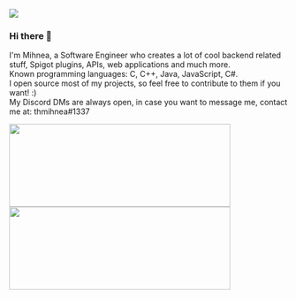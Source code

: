 <img src="https://cdn.discordapp.com/attachments/767506892741672980/818587415048093766/Final_2.png"></img>
### Hi there 👋
I'm Mihnea, a Software Engineer who creates a lot of cool backend related stuff, Spigot plugins, APIs, web applications and much more.  
Known programming languages: C, C++, Java, JavaScript, C#.  
I open source most of my projects, so feel free to contribute to them if you want! :)  
My Discord DMs are always open, in case you want to message me, contact me at: thmihnea#1337

<a href="https://github.com/thmihnea">
  <img align="center" width="400" height="150" src="https://github-readme-stats.vercel.app/api?username=thmihnea&show_icons=true&theme=material-palenight" />
</a>
<a href="https://github.com/thmihnea">
  <img align="center" width="400" height="150" src="https://github-readme-stats.vercel.app/api/top-langs/?username=thmihnea&layout=compact&theme=material-palenight" />
</a>
<!--
**thmihnea/thmihnea** is a ✨ _special_ ✨ repository because its `README.md` (this file) appears on your GitHub profile.

Here are some ideas to get you started:

- 🔭 I’m currently working on ...
- 🌱 I’m currently learning ...
- 👯 I’m looking to collaborate on ...
- 🤔 I’m looking for help with ...
- 💬 Ask me about ...
- 📫 How to reach me: ...
- 😄 Pronouns: ...
- ⚡ Fun fact: ...
-->
